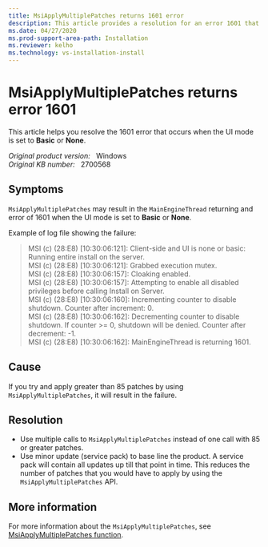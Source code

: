 ```yaml
---
title: MsiApplyMultiplePatches returns 1601 error
description: This article provides a resolution for an error 1601 that occurs when the UI mode is set to Basic or None.
ms.date: 04/27/2020
ms.prod-support-area-path: Installation
ms.reviewer: kelho
ms.technology: vs-installation-install
---
```

# MsiApplyMultiplePatches returns error 1601

This article helps you resolve the 1601 error that occurs when the UI mode is set to **Basic** or **None**.

_Original product version:_ &nbsp; Windows  
_Original KB number:_ &nbsp; 2700568

## Symptoms

`MsiApplyMultiplePatches` may result in the `MainEngineThread` returning and error of 1601 when the UI mode is set to **Basic** or **None**.

Example of log file showing the failure:

> MSI (c) (28:E8) [10:30:06:121]: Client-side and UI is none or basic: Running entire install on the server.  
> MSI (c) (28:E8) [10:30:06:121]: Grabbed execution mutex.  
> MSI (c) (28:E8) [10:30:06:157]: Cloaking enabled.  
> MSI (c) (28:E8) [10:30:06:157]: Attempting to enable all disabled privileges before calling Install on Server.  
> MSI (c) (28:E8) [10:30:06:160]: Incrementing counter to disable shutdown. Counter after increment: 0.  
> MSI (c) (28:E8) [10:30:06:162]: Decrementing counter to disable shutdown. If counter >= 0, shutdown will be denied.  Counter after decrement: -1.  
> MSI (c) (28:E8) [10:30:06:162]: MainEngineThread is returning 1601.

## Cause

If you try and apply greater than 85 patches by using `MsiApplyMultiplePatches`, it will result in the failure.

## Resolution

- Use multiple calls to `MsiApplyMultiplePatches` instead of one call with 85 or greater patches.
- Use minor update (service pack) to base line the product. A service pack will contain all updates up till that point in time. This reduces the number of patches that you would have to apply by using the `MsiApplyMultiplePatches` API.

## More information

For more information about the `MsiApplyMultiplePatches`, see [MsiApplyMultiplePatches function](/windows/win32/api/msi/nf-msi-msiapplymultiplepatchesa).
